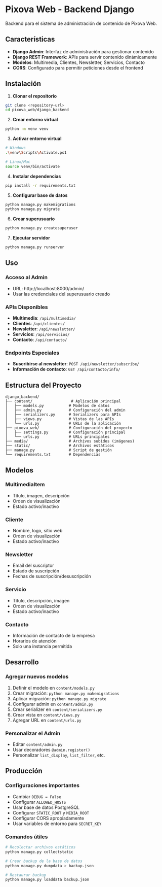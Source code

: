 # Pixova Web - Backend Django

Backend para el sistema de administración de contenido de Pixova Web.

## Características

- **Django Admin**: Interfaz de administración para gestionar contenido
- **Django REST Framework**: APIs para servir contenido dinámicamente
- **Modelos**: Multimedia, Clientes, Newsletter, Servicios, Contacto
- **CORS**: Configurado para permitir peticiones desde el frontend

## Instalación

1. **Clonar el repositorio**
```bash
git clone <repository-url>
cd pixova_web/django_backend
```

2. **Crear entorno virtual**
```bash
python -m venv venv
```

3. **Activar entorno virtual**
```bash
# Windows
.\venv\Scripts\Activate.ps1

# Linux/Mac
source venv/bin/activate
```

4. **Instalar dependencias**
```bash
pip install -r requirements.txt
```

5. **Configurar base de datos**
```bash
python manage.py makemigrations
python manage.py migrate
```

6. **Crear superusuario**
```bash
python manage.py createsuperuser
```

7. **Ejecutar servidor**
```bash
python manage.py runserver
```

## Uso

### Acceso al Admin
- URL: http://localhost:8000/admin/
- Usar las credenciales del superusuario creado

### APIs Disponibles

- **Multimedia**: `/api/multimedia/`
- **Clientes**: `/api/clientes/`
- **Newsletter**: `/api/newsletter/`
- **Servicios**: `/api/servicios/`
- **Contacto**: `/api/contacto/`

### Endpoints Especiales

- **Suscribirse al newsletter**: `POST /api/newsletter/subscribe/`
- **Información de contacto**: `GET /api/contacto/info/`

## Estructura del Proyecto

```
django_backend/
├── content/                 # Aplicación principal
│   ├── models.py           # Modelos de datos
│   ├── admin.py            # Configuración del admin
│   ├── serializers.py      # Serializers para APIs
│   ├── views.py            # Vistas de las APIs
│   └── urls.py             # URLs de la aplicación
├── pixova_web/             # Configuración del proyecto
│   ├── settings.py         # Configuración principal
│   └── urls.py             # URLs principales
├── media/                  # Archivos subidos (imágenes)
├── static/                 # Archivos estáticos
├── manage.py               # Script de gestión
└── requirements.txt        # Dependencias
```

## Modelos

### MultimediaItem
- Título, imagen, descripción
- Orden de visualización
- Estado activo/inactivo

### Cliente
- Nombre, logo, sitio web
- Orden de visualización
- Estado activo/inactivo

### Newsletter
- Email del suscriptor
- Estado de suscripción
- Fechas de suscripción/desuscripción

### Servicio
- Título, descripción, imagen
- Orden de visualización
- Estado activo/inactivo

### Contacto
- Información de contacto de la empresa
- Horarios de atención
- Solo una instancia permitida

## Desarrollo

### Agregar nuevos modelos
1. Definir el modelo en `content/models.py`
2. Crear migración: `python manage.py makemigrations`
3. Aplicar migración: `python manage.py migrate`
4. Configurar admin en `content/admin.py`
5. Crear serializer en `content/serializers.py`
6. Crear vista en `content/views.py`
7. Agregar URL en `content/urls.py`

### Personalizar el Admin
- Editar `content/admin.py`
- Usar decoradores `@admin.register()`
- Personalizar `list_display`, `list_filter`, etc.

## Producción

### Configuraciones importantes
- Cambiar `DEBUG = False`
- Configurar `ALLOWED_HOSTS`
- Usar base de datos PostgreSQL
- Configurar `STATIC_ROOT` y `MEDIA_ROOT`
- Configurar CORS apropiadamente
- Usar variables de entorno para `SECRET_KEY`

### Comandos útiles
```bash
# Recolectar archivos estáticos
python manage.py collectstatic

# Crear backup de la base de datos
python manage.py dumpdata > backup.json

# Restaurar backup
python manage.py loaddata backup.json
``` 